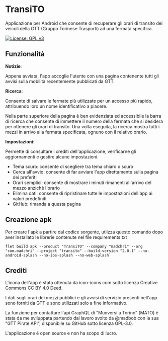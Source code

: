 # TransiTO
Applicazione per Android che consente di recuperare gli orari di transito dei veicoli della GTT (Gruppo Torinese Trasporti) ad una fermata specifica.

[![License: GPL v3](https://img.shields.io/badge/License-GPLv3-blue.svg)](https://www.gnu.org/licenses/gpl-3.0)

## Funzionalità
**Notizie**:

Appena avviata, l'app accoglie l'utente con una pagina contenente tutti gli avvisi sulla mobilità recentemente pubblicati da GTT.

**Ricerca**:

Consente di salvare le fermate più utilizzate per un accesso più rapido, attribuendo loro un nome identificativo a piacere.

Nella parte superiore della pagina è ben evidenziata ed accessibile la barra di ricerca che consente di immettere il numero della fermata che si desidera per ottenere gli orari di transito.
Una volta eseguita, la ricerca mostra tutti i mezzi in arrivo alla fermata specificata, ognuno con il relativo orario.

**Impostazioni**:

Permette di consultare i crediti dell'applicazione, verificarne gli aggiornamenti e gestire alcune impostazioni.
- Tema scuro: consente di scegliere tra tema chiaro o scuro
- Cerca all'avvio: consente di far avviare l'app direttamente sulla pagina dei preferiti
- Orari semplici: consente di mostrare i minuti rimanenti all'arrivo del mezzo anzichè l'orario
- Elimina dati: consente di ripristinare tutte le impostazioni dell'app ai valori predefiniti
- GitHub: rimanda a questa pagina

## Creazione apk

Per creare l'apk a partire dal codice sorgente, utilzza questo comando dopo aver installato le librerie contenute nel file requirements.txt
```
flet build apk --product "TransiTO" --company "madchri" --org "com.madchri" --project "transito" --build-version "2.0.1" --no-android-splash --no-ios-splash --no-web-splash`
```

## Crediti
L'icona dell'app è stata ottenuta da icon-icons.com sotto licenza Creative Commons CC BY 4.0 Deed.

I dati sugli orari dei mezzi pubblici e gli avvisi di servizio presenti nell'app sono forniti da GTT e sono utilizzati solo a fine informativo.

La funzione per contattare l'api GraphQL di "Muoversi a Torino" (MATO) è stata da me sviluppata partendo dal lavoro svolto da @madbob con la sua "GTT Pirate API", disponibile su GitHub sotto licenza GPL-3.0.

L'applicazione è open source e non ha scopo di lucro.
